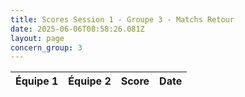 ```yaml
---
title: Scores Session 1 - Groupe 3 - Matchs Retour
date: 2025-06-06T08:58:26.081Z
layout: page
concern_group: 3
---
```




| Équipe 1 | Équipe 2 | Score | Date |
|----------|----------|-------|------|


